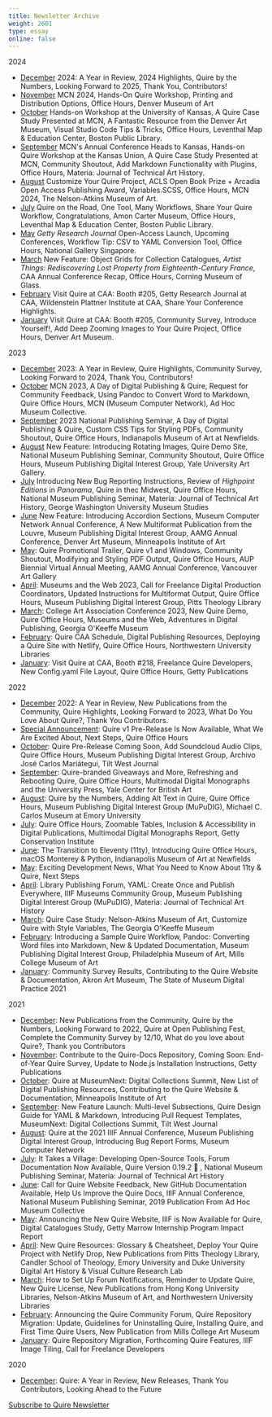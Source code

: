 ```yaml
---
title: Newsletter Archive
weight: 2601
type: essay
online: false
---
```


2024

- [December](https://newsletters.getty.edu/t/t-6E63E3ACE8BEFC1B2540EF23F30FEDED) 2024: A Year in Review, 2024 Highlights, Quire by the Numbers, Looking Forward to 2025, Thank You, Contributors!
- [November](https://newsletters.getty.edu/t/t-36B4FB5368D589462540EF23F30FEDED) MCN 2024, Hands-On Quire Workshop, Printing and Distribution Options, Office Hours, Denver Museum of Art
- [October](https://newsletters.getty.edu/t/t-54141E0B69A0C6322540EF23F30FEDED) Hands-on Workshop at the University of Kansas, A Quire Case Study Presented at MCN, A Fantastic Resource from the Denver Art Museum, Visual Studio Code Tips & Tricks, Office Hours, Leventhal Map & Education Center, Boston Public Library.
- [September](https://newsletters.getty.edu/t/t-512C470872C01B182540EF23F30FEDED) MCN's Annual Conference Heads to Kansas, Hands-on Quire Workshop at the Kansas Union, A Quire Case Study Presented at MCN, Community Shoutout, Add Markdown Functionality with Plugins, Office Hours, Materia: Journal of Technical Art History.
- [August](https://newsletters.getty.edu/t/t-88DEB5141FBEF10D2540EF23F30FEDED) Customize Your Quire Project, ACLS Open Book Prize + Arcadia Open Access Publishing Award, Variables.SCSS, Office Hours, MCN 2024, The Nelson-Atkins Museum of Art.
- [July](https://newsletters.getty.edu/t/t-DF29FFEED5C90C862540EF23F30FEDED) Quire on the Road, One Tool, Many Workflows, Share Your Quire Workflow, Congratulations, Amon Carter Museum, Office Hours, Leventhal Map & Education Center, Boston Public Library.
- [May](https://newsletters.getty.edu/t/t-C622C3D425D042482540EF23F30FEDED) *Getty Research Journal* Open-Access Launch, Upcoming Conferences, Workflow Tip: CSV to YAML Conversion Tool, Office Hours, National Gallery Singapore. 
- [March](https://newsletters.getty.edu/t/t-359C3BC829E16A742540EF23F30FEDED) New Feature: Object Grids for Collection Catalogues, *Artist Things: Rediscovering Lost Property from Eighteenth-Century France*, CAA Annual Conference Recap, Office Hours, Corning Museum of Glass.
- [February](https://newsletters.getty.edu/t/t-6FC30DFAF8A283C32540EF23F30FEDED) Visit Quire at CAA: Booth #205, Getty Research Journal at CAA, Wildenstein Plattner Institute at CAA, Share Your Conference Highlights.
- [January](https://newsletters.getty.edu/t/t-6B3B5FE4A232762B2540EF23F30FEDED) Visit Quire at CAA: Booth #205, Community Survey, Introduce Yourself!, Add Deep Zooming Images to Your Quire Project, Office Hours, Denver Art Museum.

2023

- [December](https://newsletters.getty.edu/t/t-290EE214BF85F57E2540EF23F30FEDED) 2023: A Year in Review, Quire Highlights, Community Survey, Looking Forward to 2024, Thank You, Contributors!
- [October](https://newsletters.getty.edu/t/t-39592B4DA884F94C2540EF23F30FEDED) MCN 2023, A Day of Digital Publishing & Quire, Request for Community Feedback, Using Pandoc to Convert Word to Markdown, Quire Office Hours, MCN (Museum Computer Network), Ad Hoc Museum Collective. 
- [September](https://newsletters.getty.edu/t/t-FCE8357CB4E3F1722540EF23F30FEDED) 2023 National Publishing Seminar, A Day of Digital Publishing & Quire, Custom CSS Tips for Styling PDFs, Community Shoutout, Quire Office Hours, Indianapolis Museum of Art at Newfields.
- [August](https://newsletters.getty.edu/t/t-5C80C6028C78D03C2540EF23F30FEDED) New Feature: Introducing Rotating Images, Quire Demo Site, National Museum Publishing Seminar, Community Shoutout, Quire Office Hours, Museum Publishing Digital Interest Group, Yale University Art Gallery. 
- [July](https://newsletters.getty.edu/t/t-3F9E79E9A8AA611F2540EF23F30FEDED) Introducing New Bug Reporting Instructions, Review of *Highpoint Editions* in *Panorama*, Quire in thec Midwest, Quire Office Hours, National Museum Publishing Seminar, Materia: Journal of Technical Art History, George Washington University Museum Studies
- [June](https://newsletters.getty.edu/t/t-48678C44829F4D3B2540EF23F30FEDED) New Feature: Introducing Accordion Sections, Museum Computer Network Annual Conference, A New Multiformat Publication from the Louvre, Museum Publishing Digital Interest Group, AAMG Annual Conference, Denver Art Museum, Minneapolis Institute of Art
- [May](https://newsletters.getty.edu/t/t-CD5C8433CDC7D9912540EF23F30FEDED): Quire Promotional Trailer, Quire v1 and Windows, Community Shoutout, Modifying and Styling PDF Output, Quire Office Hours, AUP Biennial Virtual Annual Meeting, AAMG Annual Conference, Vancouver Art Gallery
- [April](https://newsletters.getty.edu/t/t-029A517C40D7A6402540EF23F30FEDED): Museums and the Web 2023, Call for Freelance Digital Production Coordinators, Updated Instructions for Multiformat Output, Quire Office Hours, Museum Publishing Digital Interest Group, Pitts Theology Library
- [March](https://newsletters.getty.edu/t/t-956C22B86783A4152540EF23F30FEDED): College Art Association Conference 2023, New Quire Demo, Quire Office Hours, Museums and the Web, Adventures in Digital Publishing, Georgia O'Keeffe Museum
- [February](https://newsletters.getty.edu/t/t-9E705F0191033A542540EF23F30FEDED): Quire CAA Schedule, Digital Publishing Resources, Deploying a Quire Site with Netlify, Quire Office Hours, Northwestern University Libraries
- [January](https://newsletters.getty.edu/t/t-842F21D1971227092540EF23F30FEDED): Visit Quire at CAA, Booth #218, Freelance Quire Developers, New Config.yaml File Layout, Quire Office Hours, Getty Publications

2022

- [December](https://newsletters.getty.edu/t/t-DFC34729291CD1802540EF23F30FEDED) 2022: A Year in Review, New Publications from the Community, Quire Highlights, Looking Forward to 2023, What Do You Love About Quire?, Thank You Contributors.   
- [Special Announcement](https://newsletters.getty.edu/t/t-4316DA71F6D1F1932540EF23F30FEDED): Quire v1 Pre-Release Is Now Available, What We Are Excited About, Next Steps, Quire Office Hours
- [October](https://newsletters.getty.edu/t/t-F6848124C389018D2540EF23F30FEDED): Quire Pre-Release Coming Soon, Add Soundcloud Audio Clips, Quire Office Hours, Museum Publishing Digital Interest Group, Archivo José Carlos Mariátegui, Tilt West Journal
- [September](https://newsletters.getty.edu/t/t-0029D944C2E9B31D2540EF23F30FEDED): Quire-branded Giveaways and More, Refreshing and Rebooting Quire, Quire Office Hours, Multimodal Digital Monographs and the University Press, Yale Center for British Art
- [August](https://newsletters.getty.edu/t/t-64867057B182C8F12540EF23F30FEDED): Quire by the Numbers, Adding Alt Text in Quire, Quire Office Hours, Museum Publishing Digital Interest Group (MuPuDIG), Michael C. Carlos Museum at Emory University
- [July](https://newsletters.getty.edu/t/t-33ED8590F59EEAD02540EF23F30FEDED): Quire Office Hours, Zoomable Tables, Inclusion & Accessibility in Digital Publications, Multimodal Digital Monographs Report, Getty Conservation Institute
- [June](https://newsletters.getty.edu/t/t-61FFEB8FD01FF7362540EF23F30FEDED): The Transition to Eleventy (11ty), Introducing Quire Office Hours, macOS Monterey & Python, Indianapolis Museum of Art at Newfields
- [May](https://newsletters.getty.edu/t/t-BCD0F34A2740395C2540EF23F30FEDED): Exciting Development News, What You Need to Know About 11ty & Quire, Next Steps
- [April](https://newsletters.getty.edu/t/t-3DFAD249A0870AD92540EF23F30FEDED): Library Publishing Forum, YAML: Create Once and Publish Everywhere, IIIF Museums Community Group, Museum Publishing Digital Interest Group (MuPuDIG), Materia: Journal of Technical Art History
- [March](https://newsletters.getty.edu/t/t-9B4B490039BF8BDE2540EF23F30FEDED): Quire Case Study: Nelson-Atkins Museum of Art, Customize Quire with Style Variables, The Georgia O'Keeffe Museum
- [February](https://newsletters.getty.edu/t/t-7029ED74D2C80EB52540EF23F30FEDED): Introducing a Sample Quire Workflow, Pandoc: Converting Word files into Markdown, New & Updated Documentation, Museum Publishing Digital Interest Group, Philadelphia Museum of Art, Mills College Museum of Art
- [January](https://newsletters.getty.edu/t/t-4F6F9B38F0A42AE32540EF23F30FEDED): Community Survey Results, Contributing to the Quire Website & Documentation, Akron Art Museum, The State of Museum Digital Practice 2021

2021

- [December](https://newsletters.getty.edu/t/t-182F4DDE523E25DE2540EF23F30FEDED): New Publications from the Community, Quire by the Numbers, Looking Forward to 2022, Quire at Open Publishing Fest, Complete the Community Survey by 12/10, What do you love about Quire?, Thank you Contributors
- [November](https://newsletters.getty.edu/t/t-F81AAF9D69C92E1E2540EF23F30FEDED): Contribute to the Quire-Docs Repository, Coming Soon: End-of-Year Quire Survey, Update to Node.js Installation Instructions, Getty Publications
- [October](https://newsletters.getty.edu/t/t-1A51C0381B6ED3762540EF23F30FEDED): Quire at MuseumNext: Digital Collections Summit, New List of Digital Publishing Resources, Contributing to the Quire Website & Documentation, Minneapolis Institute of Art
- [September](https://newsletters.getty.edu/t/t-636BF3B756B3461C2540EF23F30FEDED): New Feature Launch: Multi-level Subsections, Quire Design Guide for YAML & Markdown, Introducing Pull Request Templates, MuseumNext: Digital Collections Summit, Tilt West Journal
- [August](http://newsletters.getty.edu/t/t-189F8F6A8C8EEF432540EF23F30FEDED): Quire at the 2021 IIIF Annual Conference, Museum Publishing Digital Interest Group, Introducing Bug Report Forms, Museum Computer Network
- [July](http://newsletters.getty.edu/t/t-B742E3F6051246462540EF23F30FEDED): It Takes a Village: Developing Open-Source Tools, Forum Documentation Now Available, Quire Version 0.19.2 🚀 , National Museum Publishing Seminar, Materia: Journal of Technical Art History
- [June](http://newsletters.getty.edu/t/t-04CFBDF4007A42B32540EF23F30FEDED): Call for Quire Website Feedback, New GitHub Documentation Available, Help Us Improve the Quire Docs, IIIF Annual Conference, National Museum Publishing Seminar, 2019 Publication From Ad Hoc Museum Collective
- [May](/downloads/may.html): Announcing the New Quire Website, IIIF is Now Available for Quire, Digital Catalogues Study, Getty Marrow Internship Program Impact Report
- [April](/downloads/april.html): New Quire Resources: Glossary & Cheatsheet, Deploy Your Quire Project with Netlify Drop, New Publications from Pitts Theology Library, Candler School of Theology, Emory University and Duke University Digital Art History & Visual Culture Research Lab
- [March](/downloads/march.html): How to Set Up Forum Notifications, Reminder to Update Quire, New Quire License, New Publications from Hong Kong University Libraries, Nelson-Atkins Museum of Art, and Northwestern University Libraries
- [February](https://mailchi.mp/1560ae4535e7/quire-newsletter-february-2021?e=5c4361e9ac): Announcing the Quire Community Forum, Quire Repository Migration: Update, Guidelines for Uninstalling Quire, Installing Quire, and First Time Quire Users, New Publication from Mills College Art Museum
- [January](https://mailchi.mp/a37708de5fe9/quire-newsletter-january-2021): Quire Repository Migration, Forthcoming Quire Features, IIIF Image Tiling, Call for Freelance Developers

2020

- [December](https://mailchi.mp/d030942ba347/quire-a-year-in-review?e=5c4361e9ac): Quire: A Year in Review, New Releases, Thank You Contributors, Looking Ahead to the Future

<div class="action-button">

[Subscribe to Quire Newsletter](https://newsletters.getty.edu/h/t/DDE7B9372AAF01E4)

</div>
